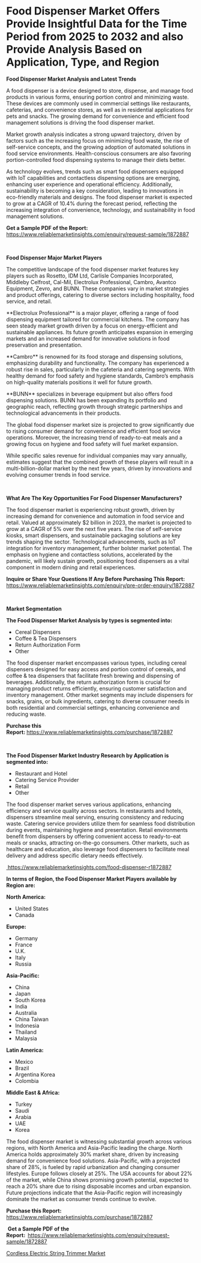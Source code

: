 <p><h1>Food Dispenser Market Offers Provide Insightful Data for the Time Period from 2025 to 2032 and also Provide Analysis Based on Application, Type, and Region</h1></p><p><strong>Food Dispenser Market Analysis and Latest Trends</strong></p>
<p><p>A food dispenser is a device designed to store, dispense, and manage food products in various forms, ensuring portion control and minimizing waste. These devices are commonly used in commercial settings like restaurants, cafeterias, and convenience stores, as well as in residential applications for pets and snacks. The growing demand for convenience and efficient food management solutions is driving the food dispenser market.</p><p>Market growth analysis indicates a strong upward trajectory, driven by factors such as the increasing focus on minimizing food waste, the rise of self-service concepts, and the growing adoption of automated solutions in food service environments. Health-conscious consumers are also favoring portion-controlled food dispensing systems to manage their diets better.</p><p>As technology evolves, trends such as smart food dispensers equipped with IoT capabilities and contactless dispensing options are emerging, enhancing user experience and operational efficiency. Additionally, sustainability is becoming a key consideration, leading to innovations in eco-friendly materials and designs. The food dispenser market is expected to grow at a CAGR of 10.4% during the forecast period, reflecting the increasing integration of convenience, technology, and sustainability in food management solutions.</p></p>
<p><strong>Get a Sample PDF of the Report:&nbsp;</strong> <a href="https://www.reliablemarketinsights.com/enquiry/request-sample/1872887?utm_campaign=1894&utm_medium=2&utm_source=Github&utm_content=ia&utm_term=08042025&utm_id=food-dispenser">https://www.reliablemarketinsights.com/enquiry/request-sample/1872887</a></p>
<p>&nbsp;</p>
<p><strong>Food Dispenser Major Market Players</strong></p>
<p><p>The competitive landscape of the food dispenser market features key players such as Rosetto, IDM Ltd, Carlisle Companies Incorporated, Middleby Celfrost, Cal-Mil, Electrolux Professional, Cambro, Avantco Equipment, Zevro, and BUNN. These companies vary in market strategies and product offerings, catering to diverse sectors including hospitality, food service, and retail.</p><p>**Electrolux Professional** is a major player, offering a range of food dispensing equipment tailored for commercial kitchens. The company has seen steady market growth driven by a focus on energy-efficient and sustainable appliances. Its future growth anticipates expansion in emerging markets and an increased demand for innovative solutions in food preservation and presentation.</p><p>**Cambro** is renowned for its food storage and dispensing solutions, emphasizing durability and functionality. The company has experienced a robust rise in sales, particularly in the cafeteria and catering segments. With healthy demand for food safety and hygiene standards, Cambro’s emphasis on high-quality materials positions it well for future growth.</p><p>**BUNN** specializes in beverage equipment but also offers food dispensing solutions. BUNN has been expanding its portfolio and geographic reach, reflecting growth through strategic partnerships and technological advancements in their products. </p><p>The global food dispenser market size is projected to grow significantly due to rising consumer demand for convenience and efficient food service operations. Moreover, the increasing trend of ready-to-eat meals and a growing focus on hygiene and food safety will fuel market expansion.</p><p>While specific sales revenue for individual companies may vary annually, estimates suggest that the combined growth of these players will result in a multi-billion-dollar market by the next few years, driven by innovations and evolving consumer trends in food service.</p></p>
<p>&nbsp;</p>
<p><strong>What Are The Key Opportunities For Food Dispenser Manufacturers?</strong></p>
<p><p>The food dispenser market is experiencing robust growth, driven by increasing demand for convenience and automation in food service and retail. Valued at approximately $2 billion in 2023, the market is projected to grow at a CAGR of 5% over the next five years. The rise of self-service kiosks, smart dispensers, and sustainable packaging solutions are key trends shaping the sector. Technological advancements, such as IoT integration for inventory management, further bolster market potential. The emphasis on hygiene and contactless solutions, accelerated by the pandemic, will likely sustain growth, positioning food dispensers as a vital component in modern dining and retail experiences.</p></p>
<p><strong>Inquire or Share Your Questions If Any Before Purchasing This Report:</strong> <a href="https://www.reliablemarketinsights.com/enquiry/pre-order-enquiry/1872887?utm_campaign=1894&utm_medium=2&utm_source=Github&utm_content=ia&utm_term=08042025&utm_id=food-dispenser">https://www.reliablemarketinsights.com/enquiry/pre-order-enquiry/1872887</a></p>
<p>&nbsp;</p>
<p><strong>Market Segmentation</strong></p>
<p><strong>The Food Dispenser Market Analysis by types is segmented into:</strong></p>
<p><ul><li>Cereal Dispensers</li><li>Coffee & Tea Dispensers</li><li>Return Authorization Form</li><li>Other</li></ul></p>
<p><p>The food dispenser market encompasses various types, including cereal dispensers designed for easy access and portion control of cereals, and coffee & tea dispensers that facilitate fresh brewing and dispensing of beverages. Additionally, the return authorization form is crucial for managing product returns efficiently, ensuring customer satisfaction and inventory management. Other market segments may include dispensers for snacks, grains, or bulk ingredients, catering to diverse consumer needs in both residential and commercial settings, enhancing convenience and reducing waste.</p></p>
<p><strong>Purchase this Report:&nbsp;</strong><a href="https://www.reliablemarketinsights.com/purchase/1872887?utm_campaign=1894&utm_medium=2&utm_source=Github&utm_content=ia&utm_term=08042025&utm_id=food-dispenser">https://www.reliablemarketinsights.com/purchase/1872887</a></p>
<p>&nbsp;</p>
<p><strong>The Food Dispenser Market Industry Research by Application is segmented into:</strong></p>
<p><ul><li>Restaurant and Hotel</li><li>Catering Service Provider</li><li>Retail</li><li>Other</li></ul></p>
<p><p>The food dispenser market serves various applications, enhancing efficiency and service quality across sectors. In restaurants and hotels, dispensers streamline meal serving, ensuring consistency and reducing waste. Catering service providers utilize them for seamless food distribution during events, maintaining hygiene and presentation. Retail environments benefit from dispensers by offering convenient access to ready-to-eat meals or snacks, attracting on-the-go consumers. Other markets, such as healthcare and education, also leverage food dispensers to facilitate meal delivery and address specific dietary needs effectively.</p></p>
<p><a href="https://www.reliablemarketinsights.com/food-dispenser-r1872887?utm_campaign=1894&utm_medium=2&utm_source=Github&utm_content=ia&utm_term=08042025&utm_id=food-dispenser">&nbsp;https://www.reliablemarketinsights.com/food-dispenser-r1872887</a></p>
<p><strong>In terms of Region, the Food Dispenser Market Players available by Region are:</strong></p>
<p>
    <p> <strong> North America: </strong>
        <ul>
            <li>United States</li>
            <li>Canada</li>
        </ul>
        </p> 
    <p> <strong> Europe: </strong>
        <ul>
            <li>Germany</li>
            <li>France</li>
            <li>U.K.</li>
            <li>Italy</li>
            <li>Russia</li>
        </ul>
        </p> 
    <p> <strong> Asia-Pacific: </strong>
        <ul>
            <li>China</li>
            <li>Japan</li>
            <li>South Korea</li>
            <li>India</li>
            <li>Australia</li>
            <li>China Taiwan</li>
            <li>Indonesia</li>
            <li>Thailand</li>
            <li>Malaysia</li>
        </ul>
        </p> 
    <p> <strong> Latin America: </strong>
        <ul>
            <li>Mexico</li>
            <li>Brazil</li>
            <li>Argentina Korea</li>
            <li>Colombia</li>
        </ul>
        </p> 
    <p> <strong> Middle East & Africa: </strong>
        <ul>
            <li>Turkey</li>
            <li>Saudi</li>
            <li>Arabia</li>
            <li>UAE</li>
            <li>Korea</li>
        </ul>
    </p>
    </p>
<p><p>The food dispenser market is witnessing substantial growth across various regions, with North America and Asia-Pacific leading the charge. North America holds approximately 30% market share, driven by increasing demand for convenience food solutions. Asia-Pacific, with a projected share of 28%, is fueled by rapid urbanization and changing consumer lifestyles. Europe follows closely at 25%. The USA accounts for about 22% of the market, while China shows promising growth potential, expected to reach a 20% share due to rising disposable incomes and urban expansion. Future projections indicate that the Asia-Pacific region will increasingly dominate the market as consumer trends continue to evolve.</p></p>
<p><strong>Purchase this Report: </strong><a href="https://www.reliablemarketinsights.com/purchase/1872887?utm_campaign=1894&utm_medium=2&utm_source=Github&utm_content=ia&utm_term=08042025&utm_id=food-dispenser">https://www.reliablemarketinsights.com/purchase/1872887</a></p>
<p>&nbsp;<strong>Get a Sample PDF of the Report:&nbsp;&nbsp;</strong><a href="https://www.reliablemarketinsights.com/enquiry/request-sample/1872887?utm_campaign=1894&utm_medium=2&utm_source=Github&utm_content=ia&utm_term=08042025&utm_id=food-dispenser">https://www.reliablemarketinsights.com/enquiry/request-sample/1872887</a></p>
<p><strong></strong></p>
<p><p><a href="https://github.com/hgf64gh/Market-Research-Report-List-2/blob/main/cordless-electric-string-trimmer-market.md?utm_campaign=1894&utm_medium=2&utm_source=Github&utm_content=ia&utm_term=08042025&utm_id=food-dispenser">Cordless Electric String Trimmer Market</a></p></p>